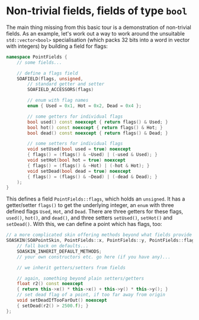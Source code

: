 # Non-trivial fields, fields of type `bool`
The main thing missing from this basic tour is a demonstration of
non-trivial fields. As an example, let's work out a way to work around the
unsuitable `std::vector<bool>` specialisation (which packs 32 bits into a
word in vector with integers) by building a field for flags:

```cpp
namespace PointFields {
    // some fields...

    // define a flags field
    SOAFIELD(flags, unsigned,
        // standard getter and setter
        SOAFIELD_ACCESSORS(flags)

        // enum with flag names
        enum { Used = 0x1, Hot = 0x2, Dead = 0x4 };

        // some getters for individual flags
        bool used() const noexcept { return flags() & Used; }
        bool hot() const noexcept { return flags() & Hot; }
        bool dead() const noexcept { return flags() & Dead; }

        // some setters for individual flags
        void setUsed(bool used = true) noexcept
        { flags() = (flags() & ~Used) | (-used & Used); }
        void setHot(bool hot = true) noexcept
        { flags() = (flags() & ~Hot) | (-hot & Hot); }
        void setDead(bool dead = true) noexcept
        { flags() = (flags() & ~Dead) | (-dead & Dead); }
    );
}
```

This defines a field `PointFields::flags`, which holds an `unsigned`. It
has a getter/setter `flags()` to get the underlying integer, an `enum` with
three defined flags `Used`, `Hot`, and `Dead`. There are three getters for
these flags, `used()`, `hot()`, and `dead()`, and three setters `setUsed()`,
`setHot()` and `setDead()`. With this, we can define a point which has
flags, too:

```cpp
// a more complicated skin offering methods beyond what fields provide
SOASKIN(SOAPointSkin, PointFields::x, PointFields::y, PointFields::flags) {
    // fall back on defaults...
    SOASKIN_INHERIT_DEFAULT_METHODS;
    // your own constructors etc. go here (if you have any)...

    // we inherit getters/setters from fields

    // again, something beyond plain setters/getters
    float r2() const noexcept
    { return this->x() * this->x() + this->y() * this->y(); }
    // set dead flag of a point, if too far away from origin
    void setDeadIfTooFarOut() noexcept
    { setDead(r2() > 2500.f); }
};
```
